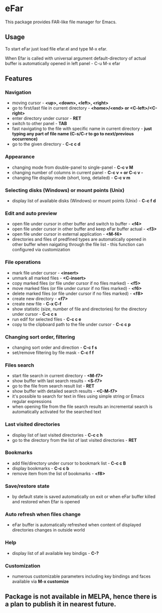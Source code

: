 # eFar

This package provides FAR-like file manager for Emacs.

## Usage
To start eFar just load file efar.el and type M-x efar.

When Efar is called with universal argument default-directory of actual buffer is automatically opened in left panel - C-u M-x efar

## Features

### Navigation
* moving cursor - **\<up\>, \<down\>, \<left\>, \<right\>**
* go to first/last file in current directory - **\<home\>/\<end\> or \<C-left\>/\<C-right\>**
* enter directory under cursor - **RET**
* switch to other panel - **TAB**
* fast navigating to the file with specific name in current directory - **just typing any part of file name (C-s/C-r to go to next/previous occurrence)**
* go to the given directory - **C-c c d**

### Appearance
* changing mode from double-panel to single-panel - **C-c v M**
* changing number of columns in current panel - **C-c v +   or   C-c v -**
* changing file display mode (short, long, detailed) - **C-c v m**

### Selecting disks (Windows) or mount points (Unix)
* display list of available disks (Windows) or mount points (Unix) - **C-c f d**

### Edit and auto preview
* open file under cursor in other buffer and switch to buffer - **\<f4\>**
* open file under cursor in other buffer and keep eFar buffer actual - **\<f3\>**
* open file under cursor in external application - **\<M-f4\>**
* directories and files of predfined types are automatically opened in other buffer when naigating through the file list - this function can configured via customization
 
### File operations
* mark file under cursor - **\<insert\>**
* unmark all marked files - **\<C-insert\>**
* copy marked files (or file under cursor if no files marked) - **\<f5\>**
* move marked files (or file under cursor if no files marked) - **\<f6\>**
* delete marked files (or file under cursor if no files marked) - **\<f8\>**
* create new directory - **\<f7\>**
* create new file - **C-x C-f**
* show statistic (size, number of file and directories) for the directory under cursor - **C-c c s**
* run edif for selected files - **C-c c e**
* copy to the clipboard path to the file under cursor - **C-c c p**

### Changing sort order, filtering
* changing sort order and direction - **C-c f s**
* set/remove filtering by file mask - **C-c f f**

### Files search
* start file search in current directory - **\<M-f7\>**
* show buffer with last search results - **\<S-f7\>**
* go to the file from search result list - **RET**
* show buffer with detailed search results - **\<C-M-f7\>**
* it's possible to search for text in files using simple string or Emacs regular expressions
* when opening file from the file search results an incremental search is automatically activated for the searched text

### Last visited directories
* display list of last visited directories - **C-c c h**
* go to the directory from the list of last visited directories - **RET**

### Bookmarks
* add file/directory under cursor to bookmark list - **C-c c B**
* display bookmarks - **C-c c b**
* remove item from the list of bookmarks - **\<f8\>**

### Save/restore state
* by default state is saved automatically on exit or when eFar buffer killed and restored when Efar is opened

### Auto refresh when files change
* eFar buffer is automatically refreshed when content of displayed directories changes in outside world

### Help
* display list of all available key bindigs - **C-?**

### Customization
* numerous customizable parameters including key bindings and faces available via **M-x customize**

## Package is not available in MELPA, hence there is a plan to publish it in nearest future.
